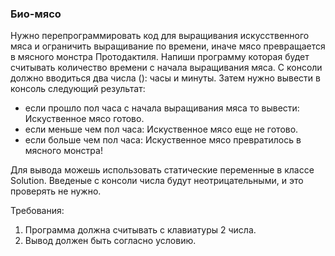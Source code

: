 
### Био-мясо

Нужно перепрограммировать код для выращивания искусственного мяса и ограничить выращивание
по времени, иначе мясо превращается в мясного монстра Протодактиля.
Напиши программу которая будет считывать количество времени с начала выращивания мяса.
С консоли должно вводиться два числа (): часы и минуты. Затем нужно вывести в консоль следующий результат:
- если прошло пол часа с начала выращивания мяса то вывести:
Искуственное мясо готово.
- если меньше чем пол часа:
Искуственное мясо еще не готово.
- если больше чем пол часа:
Искуственное мясо превратилось в мясного монстра!

Для вывода можешь использовать статические переменные в классе Solution.
Введеные с консоли числа будут неотрицательными, и это проверять не нужно.


Требования:
1.	Программа должна считывать с клавиатуры 2 числа.
2.	Вывод должен быть согласно условию.
